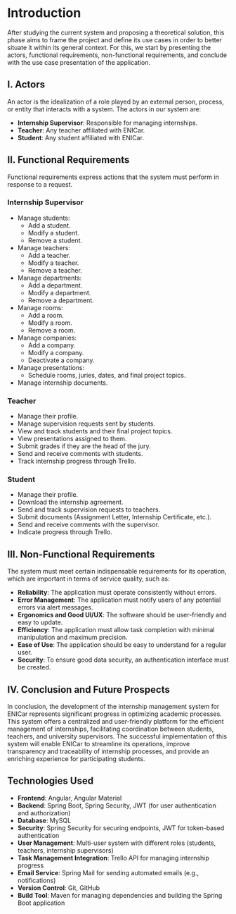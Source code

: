 # Introduction

After studying the current system and proposing a theoretical solution, this phase aims to frame the project and define its use cases in order to better situate it within its general context. For this, we start by presenting the actors, functional requirements, non-functional requirements, and conclude with the use case presentation of the application.

## I. Actors

An actor is the idealization of a role played by an external person, process, or entity that interacts with a system. The actors in our system are:

- **Internship Supervisor**: Responsible for managing internships.
- **Teacher**: Any teacher affiliated with ENICar.
- **Student**: Any student affiliated with ENICar.

## II. Functional Requirements

Functional requirements express actions that the system must perform in response to a request.

### Internship Supervisor

- Manage students:
  - Add a student.
  - Modify a student.
  - Remove a student.
- Manage teachers:
  - Add a teacher.
  - Modify a teacher.
  - Remove a teacher.
- Manage departments:
  - Add a department.
  - Modify a department.
  - Remove a department.
- Manage rooms:
  - Add a room.
  - Modify a room.
  - Remove a room.
- Manage companies:
  - Add a company.
  - Modify a company.
  - Deactivate a company.
- Manage presentations:
  - Schedule rooms, juries, dates, and final project topics.
- Manage internship documents.

### Teacher

- Manage their profile.
- Manage supervision requests sent by students.
- View and track students and their final project topics.
- View presentations assigned to them.
- Submit grades if they are the head of the jury.
- Send and receive comments with students.
- Track internship progress through Trello.

### Student

- Manage their profile.
- Download the internship agreement.
- Send and track supervision requests to teachers.
- Submit documents (Assignment Letter, Internship Certificate, etc.).
- Send and receive comments with the supervisor.
- Indicate progress through Trello.

## III. Non-Functional Requirements

The system must meet certain indispensable requirements for its operation, which are important in terms of service quality, such as:

- **Reliability**: The application must operate consistently without errors.
- **Error Management**: The application must notify users of any potential errors via alert messages.
- **Ergonomics and Good UI/UX**: The software should be user-friendly and easy to update.
- **Efficiency**: The application must allow task completion with minimal manipulation and maximum precision.
- **Ease of Use**: The application should be easy to understand for a regular user.
- **Security**: To ensure good data security, an authentication interface must be created.

## IV. Conclusion and Future Prospects

In conclusion, the development of the internship management system for ENICar represents significant progress in optimizing academic processes. This system offers a centralized and user-friendly platform for the efficient management of internships, facilitating coordination between students, teachers, and university supervisors. The successful implementation of this system will enable ENICar to streamline its operations, improve transparency and traceability of internship processes, and provide an enriching experience for participating students.

## Technologies Used

- **Frontend**: Angular, Angular Material
- **Backend**: Spring Boot, Spring Security, JWT (for user authentication and authorization)
- **Database**: MySQL
- **Security**: Spring Security for securing endpoints, JWT for token-based authentication
- **User Management**: Multi-user system with different roles (students, teachers, internship supervisors)
- **Task Management Integration**: Trello API for managing internship progress
- **Email Service**: Spring Mail for sending automated emails (e.g., notifications)
- **Version Control**: Git, GitHub
- **Build Tool**: Maven for managing dependencies and building the Spring Boot application
